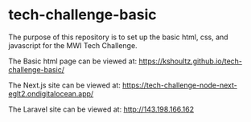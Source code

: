 # tech-challenge-basic

The purpose of this repository is to set up the basic html, css, and javascript for the MWI Tech Challenge.

The Basic html page can be viewed at:
https://kshoultz.github.io/tech-challenge-basic/

The Next.js site can be viewed at:
https://tech-challenge-node-next-eglt2.ondigitalocean.app/

The Laravel site can be viewed at: 
http://143.198.166.162